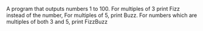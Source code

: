 A program that outputs numbers 1 to 100.
  For multiples of 3 print Fizz instead of the number,
  For multiples of 5, print Buzz.
  For numbers which are multiples of both 3 and 5, print FizzBuzz
